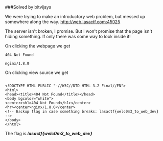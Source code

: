 ###Solved by bitvijays

We were trying to make an introductory web problem, but messed up somewhere along the way. http://web.lasactf.com:45025

The server isn't broken, I promise. But I won't promise that the page isn't hiding something. If only there was some way to look inside it!

On clicking the webpage we get
```
404 Not Found

nginx/1.8.0
```

On clicking view source we get
```

<!DOCTYPE HTML PUBLIC "-//W3C//DTD HTML 3.2 Final//EN">
<html>
<head><title>404 Not Found</title></head>
<body bgcolor="white">
<center><h1>404 Not Found</h1></center>
<hr><center>nginx/1.8.0</center>
<!-- Backup flag in case something breaks: lasactf{welc0m3_to_web_dev} -->
</body>
</html>
```

The flag is ***lasactf{welc0m3_to_web_dev}***


